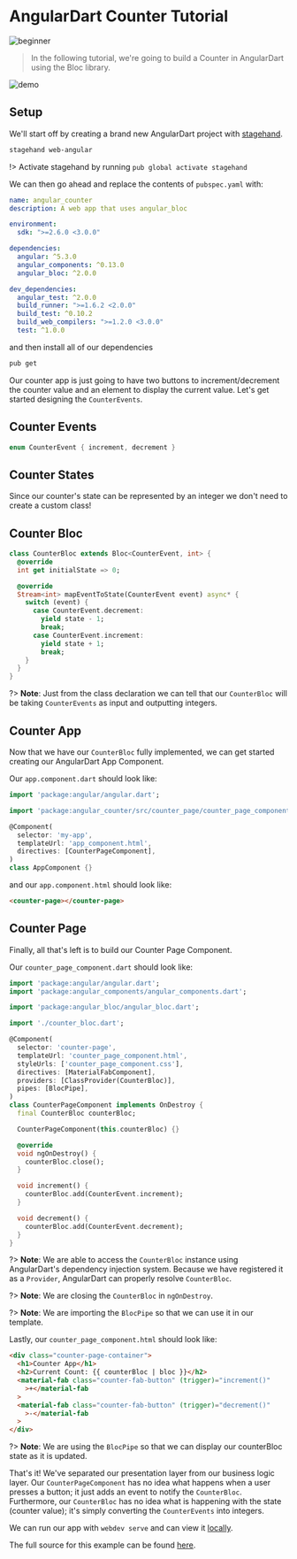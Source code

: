 # AngularDart Counter Tutorial

![beginner](https://img.shields.io/badge/level-beginner-green.svg)

> In the following tutorial, we're going to build a Counter in AngularDart using the Bloc library.

![demo](./assets/gifs/angular_counter.gif)

## Setup

We'll start off by creating a brand new AngularDart project with [stagehand](https://github.com/dart-lang/stagehand).

```bash
stagehand web-angular
```

!> Activate stagehand by running `pub global activate stagehand`

We can then go ahead and replace the contents of `pubspec.yaml` with:

```yaml
name: angular_counter
description: A web app that uses angular_bloc

environment:
  sdk: ">=2.6.0 <3.0.0"

dependencies:
  angular: ^5.3.0
  angular_components: ^0.13.0
  angular_bloc: ^2.0.0

dev_dependencies:
  angular_test: ^2.0.0
  build_runner: ">=1.6.2 <2.0.0"
  build_test: ^0.10.2
  build_web_compilers: ">=1.2.0 <3.0.0"
  test: ^1.0.0
```

and then install all of our dependencies

```bash
pub get
```

Our counter app is just going to have two buttons to increment/decrement the counter value and an element to display the current value. Let's get started designing the `CounterEvents`.

## Counter Events

```dart
enum CounterEvent { increment, decrement }
```

## Counter States

Since our counter's state can be represented by an integer we don't need to create a custom class!

## Counter Bloc

```dart
class CounterBloc extends Bloc<CounterEvent, int> {
  @override
  int get initialState => 0;

  @override
  Stream<int> mapEventToState(CounterEvent event) async* {
    switch (event) {
      case CounterEvent.decrement:
        yield state - 1;
        break;
      case CounterEvent.increment:
        yield state + 1;
        break;
    }
  }
}
```

?> **Note**: Just from the class declaration we can tell that our `CounterBloc` will be taking `CounterEvents` as input and outputting integers.

## Counter App

Now that we have our `CounterBloc` fully implemented, we can get started creating our AngularDart App Component.

Our `app.component.dart` should look like:

```dart
import 'package:angular/angular.dart';

import 'package:angular_counter/src/counter_page/counter_page_component.dart';

@Component(
  selector: 'my-app',
  templateUrl: 'app_component.html',
  directives: [CounterPageComponent],
)
class AppComponent {}
```

and our `app.component.html` should look like:

```html
<counter-page></counter-page>
```

## Counter Page

Finally, all that's left is to build our Counter Page Component.

Our `counter_page_component.dart` should look like:

```dart
import 'package:angular/angular.dart';
import 'package:angular_components/angular_components.dart';

import 'package:angular_bloc/angular_bloc.dart';

import './counter_bloc.dart';

@Component(
  selector: 'counter-page',
  templateUrl: 'counter_page_component.html',
  styleUrls: ['counter_page_component.css'],
  directives: [MaterialFabComponent],
  providers: [ClassProvider(CounterBloc)],
  pipes: [BlocPipe],
)
class CounterPageComponent implements OnDestroy {
  final CounterBloc counterBloc;

  CounterPageComponent(this.counterBloc) {}

  @override
  void ngOnDestroy() {
    counterBloc.close();
  }

  void increment() {
    counterBloc.add(CounterEvent.increment);
  }

  void decrement() {
    counterBloc.add(CounterEvent.decrement);
  }
}
```

?> **Note**: We are able to access the `CounterBloc` instance using AngularDart's dependency injection system. Because we have registered it as a `Provider`, AngularDart can properly resolve `CounterBloc`.

?> **Note**: We are closing the `CounterBloc` in `ngOnDestroy`.

?> **Note**: We are importing the `BlocPipe` so that we can use it in our template.

Lastly, our `counter_page_component.html` should look like:

```html
<div class="counter-page-container">
  <h1>Counter App</h1>
  <h2>Current Count: {{ counterBloc | bloc }}</h2>
  <material-fab class="counter-fab-button" (trigger)="increment()"
    >+</material-fab
  >
  <material-fab class="counter-fab-button" (trigger)="decrement()"
    >-</material-fab
  >
</div>
```

?> **Note**: We are using the `BlocPipe` so that we can display our counterBloc state as it is updated.

That's it! We've separated our presentation layer from our business logic layer. Our `CounterPageComponent` has no idea what happens when a user presses a button; it just adds an event to notify the `CounterBloc`. Furthermore, our `CounterBloc` has no idea what is happening with the state (counter value); it's simply converting the `CounterEvents` into integers.

We can run our app with `webdev serve` and can view it [locally](http://localhost:8080).

The full source for this example can be found [here](https://github.com/felangel/Bloc/tree/master/examples/angular_counter).
